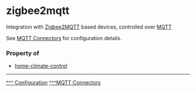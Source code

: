 zigbee2mqtt
==

Integration with [Zigbee2MQTT](https://www.zigbee2mqtt.io/) based devices, controlled over [MQTT](https://mqtt.org/)

See [MQTT Connectors](./mqtt.md) for configuration details.

### Property of
* [home-climate-control](./home-climate-control.md)

---
[^^^ Configuration](./index.md)
[^^^MQTT Connectors](./mqtt.md)
